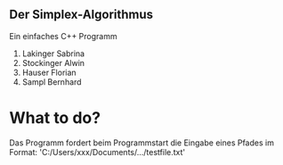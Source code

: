 ## Der Simplex-Algorithmus
 Ein einfaches C++ Programm

1. Lakinger Sabrina
2. Stockinger Alwin
3. Hauser Florian
4. Sampl Bernhard

# What to do?

<p> Das Programm fordert beim Programmstart die Eingabe eines Pfades im Format: 'C:/Users/xxx/Documents/.../testfile.txt' </p>



